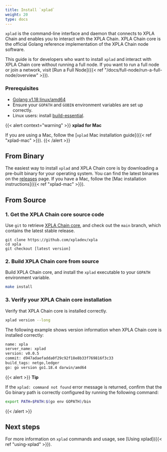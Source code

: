 ```yaml
---
title: Install `xplad`
weight: 20
type: docs
---
```


`xplad` is the command-line interface and daemon that connects to XPLA Chain and enables you to interact with the XPLA Chain. XPLA Chain core is the official Golang reference implementation of the XPLA Chain node software.

This guide is for developers who want to install `xplad` and interact with XPLA Chain core without running a full node. If you want to run a full node or join a network, visit [Run a Full Node]({{< ref "/docs/full-node/run-a-full-node/overview" >}}).

### Prerequisites

- [Golang v1.18 linux/amd64](https://golang.org/doc/install)
- Ensure your `GOPATH` and `GOBIN` environment variables are set up correctly.
- Linux users: install [build-essential](http://linux-command.org/en/build-essential.html).

{{< alert context="warning" >}}
**xplad for Mac**

If you are using a Mac, follow the [`xplad` Mac installation guide]({{< ref "xplad-mac" >}}).
{{< /alert >}}

## From Binary

The easiest way to install `xplad` and XPLA Chain core is by downloading a pre-built binary for your operating system. You can find the latest binaries on the [releases](https://github.com/xpladev/xpla/releases) page. If you have a Mac, follow the [Mac installation instructions]({{< ref "xplad-mac" >}}).

## From Source

### 1. Get the XPLA Chain core source code

Use `git` to retrieve [XPLA Chain core](https://github.com/xpladev/xpla/), and check out the `main` branch, which contains the latest stable release.

```
git clone https://github.com/xpladev/xpla
cd xpla
git checkout [latest version]
```

### 2. Build XPLA Chain core from source

Build XPLA Chain core, and install the `xplad` executable to your `GOPATH` environment variable.

```bash
make install
```

### 3. Verify your XPLA Chain core installation

Verify that XPLA Chain core is installed correctly.

```bash
xplad version --long
```

The following example shows version information when XPLA Chain core is installed correctly:

```bash
name: xpla
server_name: xplad
version: v0.0.5
commit: d947adaefadda0f29c92f18e8b33f769816f3c33
build_tags: netgo,ledger
go: go version go1.18.4 darwin/amd64
```

{{< alert >}}
**Tip**

If the `xplad: command not found` error message is returned, confirm that the Go binary path is correctly configured by running the following command:
```sh
export PATH=$PATH:$(go env GOPATH)/bin
```
{{< /alert >}}

## Next steps

For more information on `xplad` commands and usage, see [Using xplad]({{< ref "using-xplad" >}}).

